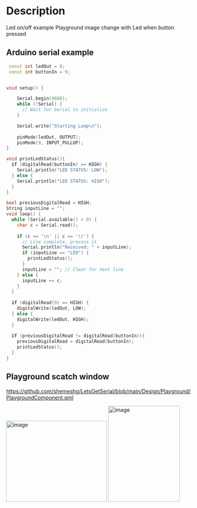 # Description

Led on/off example
Playground image change with Led when button pressed

## Arduino serial example

```c++
 const int ledOut = 8;
 const int buttonIn = 9;


void setup() {

    Serial.begin(9600);
    while (!Serial) {
      // Wait for Serial to initialize
    }

    Serial.write("Starting Loop\n");
        
    pinMode(ledOut, OUTPUT);
    pinMode(9, INPUT_PULLUP);
}

void printLedStatus(){
  if (digitalRead(buttonIn) == HIGH) {
    Serial.println("LED STATUS: LOW");
  } else {
    Serial.println("LED STATUS: HIGH");
  }
}

bool previousDigitalRead = HIGH;
String inputLine = "";
void loop() {
  while (Serial.available() > 0) {
    char c = Serial.read();
    
    if (c == '\n' || c == '\r') {
      // Line complete, process it
      Serial.println("Received: " + inputLine);
      if (inputLine == "LED") {
        printLedStatus();
      }
      inputLine = ""; // Clear for next line
    } else {
      inputLine += c;
    }
  }
  
  if (digitalRead(9) == HIGH) {
    digitalWrite(ledOut, LOW);
  } else {
    digitalWrite(ledOut, HIGH);
  }
  
  if (previousDigitalRead != digitalRead(buttonIn)){
    previousDigitalRead = digitalRead(buttonIn);
    printLedStatus();
  }
}

```

## Playground scatch window

https://github.com/shemeshg/LetsGetSerial/blob/main/Design/Playground/PlaygroundComponent.qml


<img width="270" height="217" alt="image" src="https://github.com/user-attachments/assets/778336bf-e307-47a3-93a0-7d44cbe63517" />

<img width="192" height="257" alt="image" src="https://github.com/user-attachments/assets/18e42650-a4b9-4ed0-873d-c9e0f12ea04c" />


